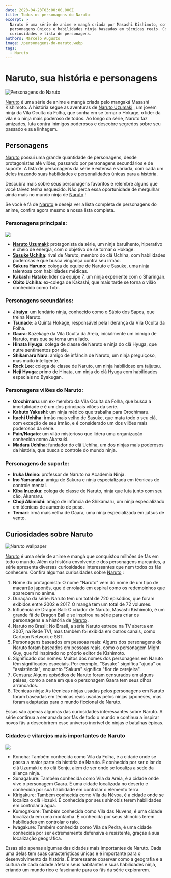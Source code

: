 ```yaml
---
date: 2023-04-23T03:00:00.000Z
title: Todos os personagens do Naruto
excerpt: >
  Naruto é uma série de anime e mangá criada por Masashi Kishimoto, com
  personagens únicos e habilidades ninja baseadas em técnicas reais. Confira
  curiosidades e lista de personagens.
authors: Marcelo Augusto
image: /personagens-do-naruto.webp
tags: 
  - Naruto
---
```


# Naruto, sua história e personagens

![Personagens do Naruto](/personagens-do-naruto.webp)

[Naruto](https://gamerforgamer.com/anime/naruto/naruto-uzumaki/) é uma série de anime e mangá criada pelo mangaká Masashi Kishimoto. A história segue as aventuras de [Naruto Uzumaki](https://gamerforgamer.com/anime/naruto/naruto-uzumaki/) , um jovem ninja da Vila Oculta da Folha, que sonha em se tornar o Hokage, o líder da vila e o ninja mais poderoso de todos. Ao longo da série, Naruto faz amizades, luta contra inimigos poderosos e descobre segredos sobre seu passado e sua linhagem.

## Personagens

[Naruto](https://gamerforgamer.com/anime/naruto/naruto-uzumaki/) possui uma grande quantidade de personagens, desde protagonistas até vilões, passando por personagens secundários e de suporte. A lista de personagens da série é extensa e variada, com cada um deles trazendo suas habilidades e personalidades únicas para a história.

Descubra mais sobre seus personagens favoritos e relembre alguns que você talvez tenha esquecido. Não perca essa oportunidade de mergulhar ainda mais no mundo ninja de [Naruto](https://gamerforgamer.com/anime/naruto/naruto-uzumaki/) !

Se você é fã de [Naruto](https://gamerforgamer.com/anime/naruto/naruto-uzumaki/)  e deseja ver a lista completa de personagens do anime, confira agora mesmo a nossa lista completa.

### Personagens principais:

![](/naruto-personagens-importantes.webp)

* [**Naruto Uzumaki**](https://gamerforgamer.com/anime/naruto/naruto-uzumaki/): protagonista da série, um ninja barulhento, hiperativo e cheio de energia, com o objetivo de se tornar o Hokage.
* [**Sasuke Uchiha**](https://gamerforgamer.com/anime/naruto/sasuke-uchiha/): rival de Naruto, membro do clã Uchiha, com habilidades poderosas e que busca vingança contra seu irmão.
* **Sakura Haruno**: colega de equipe de Naruto e Sasuke, uma ninja talentosa com habilidades médicas.
* **Kakashi Hatake**: líder da equipe 7, um ninja experiente com o Sharingan.
* **Obito Uchiha**: ex-colega de Kakashi, que mais tarde se torna o vilão conhecido como Tobi.

### Personagens secundários:

* **Jiraiya**: um lendário ninja, conhecido como o Sábio dos Sapos, que treina Naruto.
* **Tsunade**: a Quinta Hokage, responsável pela liderança da Vila Oculta da Folha.
* **Gaara**: Kazekage da Vila Oculta da Areia, inicialmente um inimigo de Naruto, mas que se torna um aliado.
* **Hinata Hyuga**: colega de classe de Naruto e ninja do clã Hyuga, que nutre sentimentos por ele.
* **Shikamaru Nara**: amigo de infância de Naruto, um ninja preguiçoso, mas muito inteligente.
* **Rock Lee**: colega de classe de Naruto, um ninja habilidoso em taijutsu.
* **Neji Hyuga**: primo de Hinata, um ninja do clã Hyuga com habilidades especiais no Byakugan.

### Personagens vilões do Naruto:

* **Orochimaru**: um ex-membro da Vila Oculta da Folha, que busca a imortalidade e é um dos principais vilões da série.
* **Kabuto Yakushi**: um ninja médico que trabalha para Orochimaru.
* **Itachi Uchiha**: irmão mais velho de Sasuke, que mata todo o seu clã, com exceção de seu irmão, e é considerado um dos vilões mais poderosos da série.
* **Pain/Nagato**: um vilão misterioso que lidera uma organização conhecida como Akatsuki.
* **Madara Uchiha**: fundador do clã Uchiha, um dos ninjas mais poderosos da história, que busca o controle do mundo ninja.

### Personagens de suporte:

* **Iruka Umino**: professor de Naruto na Academia Ninja.
* **Ino Yamanaka**: amiga de Sakura e ninja especializada em técnicas de controle mental.
* **Kiba Inuzuka**: colega de classe de Naruto, ninja que luta junto com seu cão, Akamaru.
* **Choji Akimichi**: amigo de infância de Shikamaru, um ninja especializado em técnicas de aumento de peso.
* **Temari**: irmã mais velha de Gaara, uma ninja especializada em jutsus de vento.

## Curiosidades sobre Naruto

![Naruto wallpaper](/naruto.webp)

[Naruto](https://gamerforgamer.com/anime/naruto/naruto-uzumaki/)  é uma série de anime e mangá que conquistou milhões de fãs em todo o mundo. Além da história envolvente e dos personagens marcantes, a série apresenta diversas curiosidades interessantes que nem todos os fãs conhecem. Confira algumas curiosidades sobre [Naruto](https://gamerforgamer.com/anime/naruto/naruto-uzumaki/) :

1. Nome do protagonista: O nome "Naruto" vem do nome de um tipo de macarrão japonês, que é enrolado em espiral como os redemoinhos que aparecem no anime.
2. Duração da série: Naruto tem um total de 720 episódios, que foram exibidos entre 2002 e 2017. O mangá tem um total de 72 volumes.
3. Influência de Dragon Ball: O criador de Naruto, Masashi Kishimoto, é um grande fã de Dragon Ball e se inspirou na série para criar os personagens e a história de [Naruto](https://gamerforgamer.com/anime/naruto/naruto-uzumaki/) .
4. Naruto no Brasil: No Brasil, a série Naruto estreou na TV aberta em 2007, na Rede TV!, mas também foi exibida em outros canais, como Cartoon Network e SBT.
5. Personagens baseados em pessoas reais: Alguns dos personagens de Naruto foram baseados em pessoas reais, como o personagem Might Guy, que foi inspirado no próprio editor de Kishimoto.
6. Significado dos nomes: Muitos dos nomes dos personagens em Naruto têm significados especiais. Por exemplo, "Sasuke" significa "ajuda" ou "assistência", enquanto "Sakura" significa "flor de cerejeira".
7. Censura: Alguns episódios de Naruto foram censurados em alguns países, como a cena em que o personagem Gaara tem seus olhos arrancados.
8. Técnicas ninja: As técnicas ninjas usadas pelos personagens em Naruto foram baseadas em técnicas reais usadas pelos ninjas japoneses, mas foram adaptadas para o mundo ficcional de Naruto.

Essas são apenas algumas das curiosidades interessantes sobre Naruto. A série continua a ser amada por fãs de todo o mundo e continua a inspirar novos fãs a descobrirem esse universo incrível de ninjas e batalhas épicas.

### Cidades e vilarejos mais importantes de Naruto&#xA;

![](/cidade-naruto.webp)

* Konoha: Também conhecida como Vila da Folha, é a cidade onde se passa a maior parte da história de Naruto. É conhecida por ser o lar do clã Uzumaki e do clã Senju, além de ser onde se localiza a sede da aliança ninja.
* Sunagakure: Também conhecida como Vila da Areia, é a cidade onde vive o personagem Gaara. É uma cidade localizada no deserto e conhecida por sua habilidade em controlar o elemento terra.
* Kirigakure: Também conhecida como Vila da Névoa, é a cidade onde se localiza o clã Hozuki. É conhecida por seus shinobis terem habilidades em controlar a água.
* Kumogakure: Também conhecida como Vila das Nuvens, é uma cidade localizada em uma montanha. É conhecida por seus shinobis terem habilidades em controlar o raio.
* Iwagakure: Também conhecida como Vila da Pedra, é uma cidade conhecida por ser extremamente defensiva e resistente, graças à sua localização geográfica.

Essas são apenas algumas das cidades mais importantes de Naruto. Cada uma delas tem suas características únicas e é importante para o desenvolvimento da história. É interessante observar como a geografia e a cultura de cada cidade afetam seus habitantes e suas habilidades ninja, criando um mundo rico e fascinante para os fãs da série explorarem.
